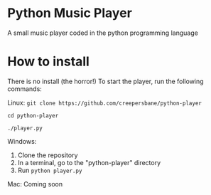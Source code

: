# Python Music Player
A small music player coded in the python programming language

# How to install
There is no install (the horror!)
To start the player, run the following commands:

Linux:
`git clone https://github.com/creepersbane/python-player`

`cd python-player`

`./player.py`


Windows:
1. Clone the repository
2. In a terminal, go to the "python-player" directory
3. Run `python player.py`

Mac: Coming soon
